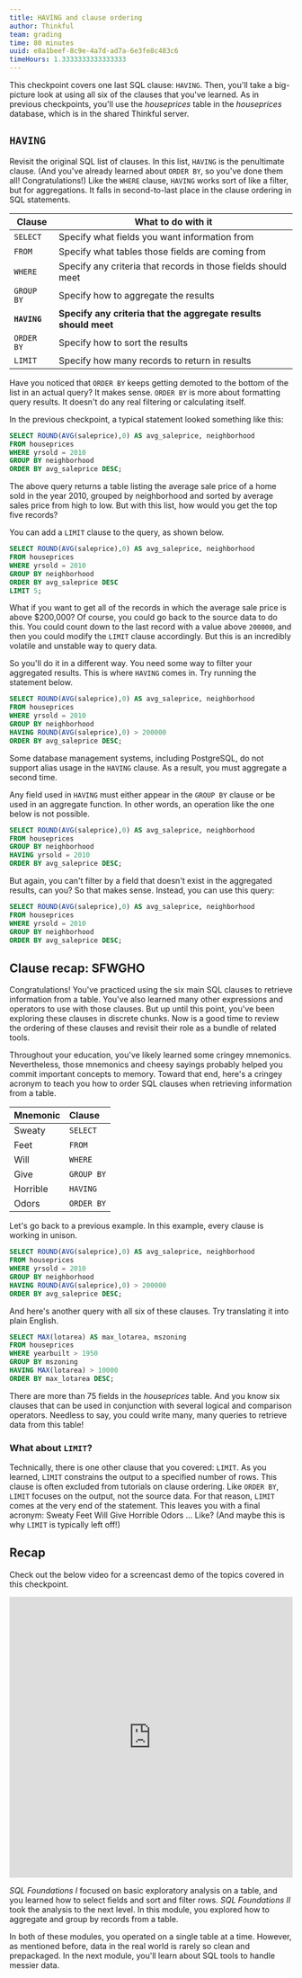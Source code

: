 ```yaml
---
title: HAVING and clause ordering
author: Thinkful
team: grading
time: 80 minutes
uuid: e8a1beef-8c9e-4a7d-ad7a-6e3fe8c483c6
timeHours: 1.3333333333333333
---
```


This checkpoint covers one last SQL clause: `HAVING`. Then, you'll take a big-picture look at using all six of the clauses that you've learned. As in previous checkpoints, you'll use the *houseprices* table in the *houseprices* database, which is in the shared Thinkful server. 

## `HAVING`

Revisit the original SQL list of clauses. In this list, `HAVING` is the penultimate clause. (And you've already learned about `ORDER BY`, so you've done them all! Congratulations!) Like the `WHERE` clause, `HAVING` works sort of like a filter, but for aggregations. It falls in second-to-last place in the clause ordering in SQL statements. 

| Clause   | What to do with it                                            |
| -------- | ------------------------------------------------------------- |
| `SELECT`   | Specify what fields you want information from                 |
| `FROM`     | Specify what tables those fields are coming from              |
| `WHERE`    | Specify any criteria that records in those fields should meet |
| `GROUP BY` | Specify how to aggregate the results                          |
| **`HAVING`**   | **Specify any criteria that the aggregate results should meet**   |
| `ORDER BY`| Specify how to sort the results                               |
| `LIMIT`    | Specify how many records to return in results                 |

Have you noticed that `ORDER BY` keeps getting demoted to the bottom of the list in an actual query? It makes sense. `ORDER BY` is more about formatting query results. It doesn't do any real filtering or calculating itself.

In the previous checkpoint, a typical statement looked something like this:

```SQL
SELECT ROUND(AVG(saleprice),0) AS avg_saleprice, neighborhood
FROM houseprices
WHERE yrsold = 2010
GROUP BY neighborhood
ORDER BY avg_saleprice DESC;
```

The above query returns a table listing the average sale price of a home sold in the year 2010, grouped by neighborhood and sorted by average sales price from high to low. But with this list, how would you get the top five records?

You can add a `LIMIT` clause to the query, as shown below.

```SQL
SELECT ROUND(AVG(saleprice),0) AS avg_saleprice, neighborhood
FROM houseprices
WHERE yrsold = 2010
GROUP BY neighborhood
ORDER BY avg_saleprice DESC
LIMIT 5;
```

What if you want to get all of the records in which the average sale price is above $200,000? Of course, you could go back to the source data to do this. You could count down to the last record with a value above `200000`, and then you could modify the `LIMIT` clause accordingly. But this is an incredibly volatile and unstable way to query data.

So you'll do it in a different way. You need some way to filter your aggregated results. This is where `HAVING` comes in. Try running the statement below.

```SQL
SELECT ROUND(AVG(saleprice),0) AS avg_saleprice, neighborhood
FROM houseprices
WHERE yrsold = 2010
GROUP BY neighborhood
HAVING ROUND(AVG(saleprice),0) > 200000
ORDER BY avg_saleprice DESC;
```

Some database management systems, including PostgreSQL, do not support alias usage in the `HAVING` clause. As a result, you must aggregate a second time.

Any field used in `HAVING` must either appear in the `GROUP BY` clause or be used in an aggregate function. In other words, an operation like the one below is not possible.

```SQL
SELECT ROUND(AVG(saleprice),0) AS avg_saleprice, neighborhood
FROM houseprices
GROUP BY neighborhood
HAVING yrsold = 2010
ORDER BY avg_saleprice DESC;
```

But again, you can't filter by a field that doesn't exist in the aggregated results, can you? So that makes sense. Instead, you can use this query:

```SQL
SELECT ROUND(AVG(saleprice),0) AS avg_saleprice, neighborhood
FROM houseprices
WHERE yrsold = 2010
GROUP BY neighborhood
ORDER BY avg_saleprice DESC;
```

## Clause recap: SFWGHO

Congratulations! You've practiced using the six main SQL clauses to retrieve information from a table. You've also learned many other expressions and operators to use with those clauses. But up until this point, you've been exploring these clauses in discrete chunks. Now is a good time to review the ordering of these clauses and revisit their role as a bundle of related tools.

Throughout your education, you've likely learned some cringey mnemonics. Nevertheless, those mnemonics and cheesy sayings probably helped you commit important concepts to memory. Toward that end, here's a cringey acronym to teach you how to order SQL clauses when retrieving information from a table.


| Mnemonic | Clause |
| :-------- | :-------- |
| Sweaty   | `SELECT`   |
| Feet     | `FROM`     |
| Will     | `WHERE`    |
| Give     | `GROUP BY` |
| Horrible | `HAVING`   |
| Odors    | `ORDER BY` |

Let's go back to a previous example. In this example, every clause is working in unison.

```SQL
SELECT ROUND(AVG(saleprice),0) AS avg_saleprice, neighborhood
FROM houseprices
WHERE yrsold = 2010
GROUP BY neighborhood
HAVING ROUND(AVG(saleprice),0) > 200000
ORDER BY avg_saleprice DESC;
```

And here's another query with all six of these clauses. Try translating it into plain English.

```SQL
SELECT MAX(lotarea) AS max_lotarea, mszoning
FROM houseprices
WHERE yearbuilt > 1950
GROUP BY mszoning
HAVING MAX(lotarea) > 10000
ORDER BY max_lotarea DESC;
```

There are more than 75 fields in the *houseprices* table. And you know six clauses that can be used in conjunction with several logical and comparison operators. Needless to say, you could write many, many queries to retrieve data from this table!


### What about `LIMIT`?

Technically, there is one other clause that you covered: `LIMIT`. As you learned, `LIMIT` constrains the output to a specified number of rows. This clause is often excluded from tutorials on clause ordering. Like `ORDER BY`, `LIMIT` focuses on the output, not the source data. For that reason, `LIMIT` comes at the very end of the statement. This leaves you with a final acronym: Sweaty Feet Will Give Horrible Odors … Like? (And maybe this is why `LIMIT` is typically left off!)

## Recap

Check out the below video for a screencast demo of the topics covered in this checkpoint.

<iframe id="kaltura_player_1583695017" src="https://cdnapisec.kaltura.com/p/2315191/sp/231519100/embedIframeJs/uiconf_id/41734682/partner_id/2315191?iframeembed=true&playerId=kaltura_player_1583695017&entry_id=1_f1getl12" width="100%" height="500" allowfullscreen webkitallowfullscreen mozAllowFullScreen allow="autoplay *; fullscreen *; encrypted-media *" frameborder="0"></iframe>

*SQL Foundations I* focused on basic exploratory analysis on a table, and you learned how to select fields and sort and filter rows. *SQL Foundations II* took the analysis to the next level. In this module, you explored how to aggregate and group by records from a table.

In both of these modules, you operated on a single table at a time. However, as mentioned before, data in the real world is rarely so clean and prepackaged. In the next module, you'll learn about SQL tools to handle messier data.
